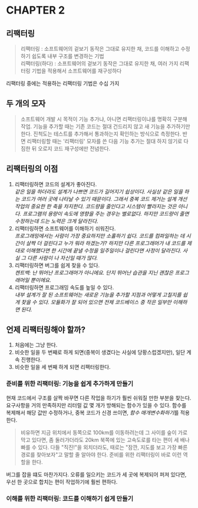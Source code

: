 # CHAPTER 2

리팩터링
---

> 리팩터링 : 소프트웨어의 겉보기 동작은 그대로 유지한 채, 코드를 이해하고 수정하기 쉽도록 내부 구조를 변경하는 기법   
리팩터링(하다) : 소프트웨어의 겉보기 동작은 그대로 유지한 채, 여러 가지 리팩터링 기법을 적용해서 소프트웨어를 재구성하다   

리팩터링 중에는 적용하는 리팩터링 기법은 수십 가지 

두 개의 모자 
--- 

> 소프트웨어 개발 시 목적이 기능 추가냐, 아니면 리팩터링이냐를 명확히 구분해 작업. 기능을 추가할 때는 기존 코드는 절대 건드리지 않고 새 기능을 추가하기만 한다. 진척도는 테스트를 추가해서 통과하는지 확인하는 방식으로 측정한다. 반면 리팩터링할 때는 '리팩터링' 모자를 쓴 다음 기능 추가는 절대 하지 않기로 다짐한 뒤 오로지 코드 재구성에만 전념한다.  

리팩터링의 이점 
--- 

1. 리팩터링하면 코드의 설계가 좋아진다.  
*같은 일을 하더라도 설계가 나쁘면 코드가 길어지기 쉽상이다. 사실상 같은 일을 하는 코드가 여러 곳에 나타날 수 있기 때문이다. 그래서 중복 코드 제거는 설계 개선 작업의 중요한 한 축을 차지한다. 코드량을 줄인다고 시스템이 빨라지는 것은 아니다. 프로그램의 용량이 속도에 영향을 주는 경우는 별로없다. 하지만 코드량이 줄면 수정하는데 드는 노력은 크게 달라진다.*
2. 리팩터링하면 소프트웨어를 이해하기 쉬워진다.   
*프로그래밍에서는 사람이 가장 중요하지만 소홀하기 쉽다. 코드를 컴파일하는 데 시간이 살짝 더 걸린다고 누가 뭐라 하겠는가? 하지만 다른 프로그래머가 내 코드를 제대로 이해했다면 한 시간에 끝낼 수정을 일주일이나 걸린다면 사정이 달라진다. 사실 그 다른 사람이 나 자신일 때가 많다.*
3. 리팩터링하면 버그를 쉽게 찾을 수 있다.  
*켄트백: 난 뛰어난 프로그래머가 아니에요. 단지 뛰어난 습관을 지닌 괜찮은 프로그래머일 뿐이에요.*
4. 리팩터링하면 프로그래밍 속도를 높일 수 있다.  
*내부 설계가 잘 된 소프트웨어는 새로운 기능을 추가할 지점과 어떻게 고칠지를 쉽게 찾을 수 있다. 모듈화가 잘 되어 있으면 전체 코드베이스 중 작은 일부만 이해하면 된다.*

언제 리팩터링해야 할까?
--- 
1. 처음에는 그냥 한다.  
2. 비슷한 일을 두 번쨰로 하게 되면(중복이 생겼다는 사실에 당황스럽겠지만), 일단 계속 진행한다.  
3. 비슷한 일을 세 번째 하게 되면 리팩터링한다.  

### 준비를 위한 리팩터링: 기능을 쉽게 추가하게 만들기
현재 코드에서 구조를 살짝 바꾸면 다른 작업을 하기가 훨씬 쉬워질 만한 부분을 찾는다. 요구사항을 거의 만족하지만 리터럴 값 몇 개가 방해되는 함수가 있을 수 있다. 함수를 복제해서 해당 값만 수정하거나, 중복 코드가 신경 쓰이면, *함수 매개변수화하기*를 적용한다.  
> 비유하면 지금 위치에서 동쪽으로 100km를 이동하려는데 그 사이를 숲이 가로막고 있다면, 좀 둘러가더라도 20km 북쪽에 있는 고속도로를 타는 편이 세 배나 빠를 수 있다. 다들 "직진!"을 외치더라도, 때로는 "잠깐, 지도를 보고 가장 빠른 경로를 찾아보자"고 말할 줄 알아야 한다. 준비를 위한 리팩터링이 바로 이런 역할을 한다.  

버그를 잡을 떄도 마찬가지다. 오류를 일으키는 코드가 세 곳에 복제되어 퍼져 있다면, 우선 한 곳으로 합치는 편이 작업하기에 훨씬 편하다. 

### 이해를 위한 리팩터링: 코드를 이해하기 쉽게 만들기 













